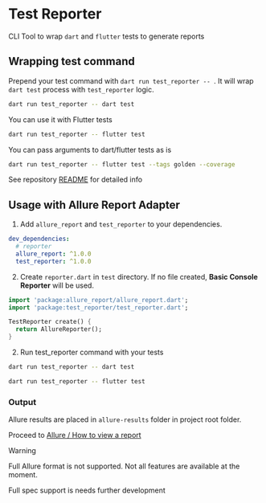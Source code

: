 # Test Reporter

CLI Tool to wrap `dart` and `flutter` tests to generate reports

## Wrapping test command

Prepend your test command with `dart run test_reporter -- `. It will wrap `dart test` process with `test_reporter` logic.

```bash
dart run test_reporter -- dart test
```

You can use it with Flutter tests

```bash
dart run test_reporter -- flutter test
```

You can pass arguments to dart/flutter tests as is

```bash
dart run test_reporter -- flutter test --tags golden --coverage
```

See repository [README](https://github.com/rIIh/dart_test_reporter) for detailed info


## Usage with Allure Report Adapter

1. Add `allure_report` and `test_reporter` to your dependencies.

```yaml
dev_dependencies:
  # reporter
  allure_report: ^1.0.0
  test_reporter: ^1.0.0
```


2. Create `reporter.dart` in `test` directory. If no file created, **Basic Console Reporter** will be used.

```dart
import 'package:allure_report/allure_report.dart';
import 'package:test_reporter/test_reporter.dart';

TestReporter create() {
  return AllureReporter();
}
```

2. Run test_reporter command with your tests

```bash
dart run test_reporter -- dart test
```

```bash
dart run test_reporter -- flutter test
```

### Output

Allure results are placed in `allure-results` folder in project root folder.

Proceed to [Allure / How to view a report](https://allurereport.org/docs/gettingstarted-view-report/#start-a-local-web-server)

> [!WARNING]
> Full Allure format is not supported. Not all features are available at the moment.
> 
> Full spec support is needs further development

